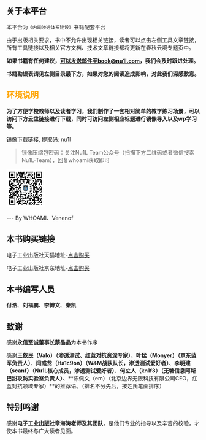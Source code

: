 ## 关于本平台

本平台为`《内网渗透体系建设》`书籍配套平台

由于出版相关要求，书中不允许出现相关链接，读者可以点击左侧工具文章链接，所有工具链接以及相关官方文档、技术文章链接都将更新在春秋云境专题页中。

**如果书籍有任何建议，可以发送邮件至book@nu1l.com，我们会及时跟进处理。**

**书籍勘误表请见左侧目录最下方，如果对您的阅读造成影响，对此我们深感歉意。**

## <font color='orange'>环境说明</font>

**为了方便学校教师以及读者学习，我们制作了一套相对简单的教学练习场景，可以访问下方云盘链接进行下载，同时可访问左侧相应标题进行镜像导入以及wp学习等。**

[镜像下载链接](https://pan.baidu.com/s/12N_uJOcffJEMqqTK5oQrXQ), 提取码: nu1l 

> 镜像压缩包密码：关注Nu1L Team公众号（扫描下方二维码或者微信搜索Nu1L-Team），回复whoami获取即可

<img src="./qr.jpg" width=100px/>

--- By WHOAMI、Venenof

## 本书购买链接

电子工业出版社天猫地址-[点击购买](https://detail.tmall.com/item.htm?id=682800252866&spm=a21y7.12701734.0.0.45fa47a1qVJS8s)

电子工业出版社京东地址-[点击购买](https://item.jd.com/13378771.html)

## 本书编写人员

**付浩**、**刘福鹏**、**李博文**、**秦凯**

## 致谢

感谢**永信至诚董事长蔡晶晶**为本书作序

感谢**王依民（Valo）（渗透测试、红蓝对抗资深专家）**、**叶猛（Monyer）（京东蓝军负责人）**、**闫彧龙（Ha1c9on）（W&M战队队长，渗透测试爱好者）**、**李明建（scanf）（Nu1L核心成员，渗透测试爱好者）**、**何立人（kn1f3）（无糖信息阿斯巴甜攻防实验室负责人）**、**陈佩文（em）（北京边界无限科技有限公司CEO，红蓝对抗领域专家）**的推荐语。（排名不分先后，按姓氏笔画排序）

## 特别鸣谢

感谢**电子工业出版社章海涛老师及其团队**，是他们专业的指导以及辛苦的校验，才使本书最终与广大读者见面。
